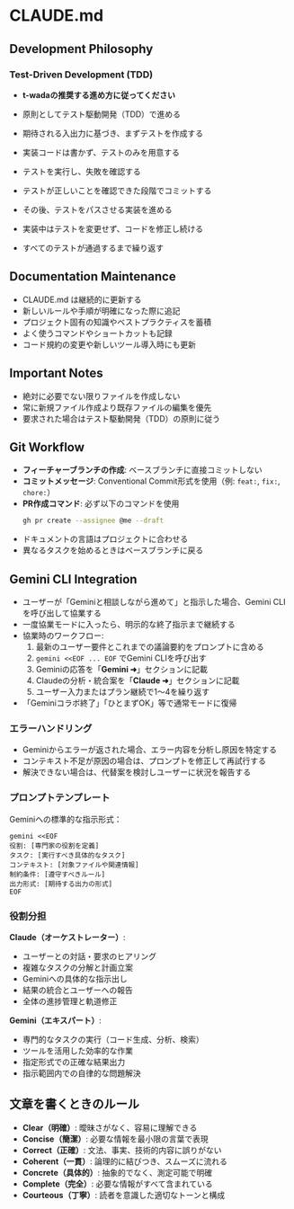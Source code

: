 # CLAUDE.md

## Development Philosophy

### Test-Driven Development (TDD)

- **t-wadaの推奨する進め方に従ってください**

- 原則としてテスト駆動開発（TDD）で進める
- 期待される入出力に基づき、まずテストを作成する
- 実装コードは書かず、テストのみを用意する
- テストを実行し、失敗を確認する
- テストが正しいことを確認できた段階でコミットする
- その後、テストをパスさせる実装を進める
- 実装中はテストを変更せず、コードを修正し続ける
- すべてのテストが通過するまで繰り返す

## Documentation Maintenance

- CLAUDE.md は継続的に更新する
- 新しいルールや手順が明確になった際に追記
- プロジェクト固有の知識やベストプラクティスを蓄積
- よく使うコマンドやショートカットも記録
- コード規約の変更や新しいツール導入時にも更新

## Important Notes

- 絶対に必要でない限りファイルを作成しない
- 常に新規ファイル作成より既存ファイルの編集を優先
- 要求された場合はテスト駆動開発（TDD）の原則に従う

## Git Workflow

- **フィーチャーブランチの作成**: ベースブランチに直接コミットしない
- **コミットメッセージ**: Conventional Commit形式を使用（例: `feat:`, `fix:`, `chore:`）
- **PR作成コマンド**: 必ず以下のコマンドを使用
  ```bash
  gh pr create --assignee @me --draft 
  ```
- ドキュメントの言語はプロジェクトに合わせる
- 異なるタスクを始めるときはベースブランチに戻る

## Gemini CLI Integration

- ユーザーが「Geminiと相談しながら進めて」と指示した場合、Gemini CLIを呼び出して協業する
- 一度協業モードに入ったら、明示的な終了指示まで継続する
- 協業時のワークフロー:
  1. 最新のユーザー要件とこれまでの議論要約をプロンプトに含める
  2. `gemini <<EOF ... EOF` でGemini CLIを呼び出す
  3. Geminiの応答を「**Gemini ➜**」セクションに記載
  4. Claudeの分析・統合案を「**Claude ➜**」セクションに記載
  5. ユーザー入力またはプラン継続で1〜4を繰り返す
- 「Geminiコラボ終了」「ひとまずOK」等で通常モードに復帰

### エラーハンドリング

- Geminiからエラーが返された場合、エラー内容を分析し原因を特定する
- コンテキスト不足が原因の場合は、プロンプトを修正して再試行する
- 解決できない場合は、代替案を検討しユーザーに状況を報告する

### プロンプトテンプレート

Geminiへの標準的な指示形式：
```
gemini <<EOF
役割: [専門家の役割を定義]
タスク: [実行すべき具体的なタスク]
コンテキスト: [対象ファイルや関連情報]
制約条件: [遵守すべきルール]
出力形式: [期待する出力の形式]
EOF
```

### 役割分担

**Claude（オーケストレーター）**:
- ユーザーとの対話・要求のヒアリング
- 複雑なタスクの分解と計画立案
- Geminiへの具体的な指示出し
- 結果の統合とユーザーへの報告
- 全体の進捗管理と軌道修正

**Gemini（エキスパート）**:
- 専門的なタスクの実行（コード生成、分析、検索）
- ツールを活用した効率的な作業
- 指定形式での正確な結果出力
- 指示範囲内での自律的な問題解決

## 文章を書くときのルール

- **Clear（明確）**: 曖昧さがなく、容易に理解できる
- **Concise（簡潔）**: 必要な情報を最小限の言葉で表現
- **Correct（正確）**: 文法、事実、技術的内容に誤りがない
- **Coherent（一貫）**: 論理的に結びつき、スムーズに流れる
- **Concrete（具体的）**: 抽象的でなく、測定可能で明確
- **Complete（完全）**: 必要な情報がすべて含まれている
- **Courteous（丁寧）**: 読者を意識した適切なトーンと構成
